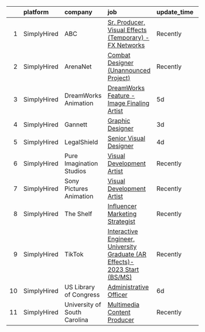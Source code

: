 

|    | platform    | company                      | job                                                                                                                                                                                   | update_time   | location                    |
|---:|:------------|:-----------------------------|:--------------------------------------------------------------------------------------------------------------------------------------------------------------------------------------|:--------------|:----------------------------|
|  1 | SimplyHired | ABC                          | [Sr. Producer, Visual Effects (Temporary) - FX Networks](https://www.simplyhired.com/job/cZVISe9WOaaRC4D2HR6J9aMINMSzMNESCic-Av2VarlimEfIbuE7QQ?q=visual+effects)                     | Recently      | Los Angeles, CA             |
|  2 | SimplyHired | ArenaNet                     | [Combat Designer (Unannounced Project)](https://www.simplyhired.com/job/cG7sF_G5QxRRwWSRvGSkp3gnl5m-pPkIRhz8BGmPkrf4cjolUzb9Fw?q=visual+effects)                                      | Recently      | Bellevue, WA                |
|  3 | SimplyHired | DreamWorks Animation         | [DreamWorks Feature - Image Finaling Artist](https://www.simplyhired.com/job/fewdx6b1Cq8Xs3ULI8ukjzQO4p_3J37qD7LDKpK-GhWMupipodAKHg?q=visual+effects)                                 | 5d            | Glendale, CA                |
|  4 | SimplyHired | Gannett                      | [Graphic Designer](https://www.simplyhired.com/job/HN6yYuQRxE2UgUxJWQkmdHQ_Ee9LE1WTyTkBKsmwMRKRJxVWp391gw?q=visual+effects)                                                           | 3d            | Remote +1 location          |
|  5 | SimplyHired | LegalShield                  | [Senior Visual Designer](https://www.simplyhired.com/job/gjk4-Llk7PR41uBTRkbkQ9XtFTTawTXI0Fec2c6JV8p7MThxlYW8fA?q=visual+effects)                                                     | 4d            | Remote                      |
|  6 | SimplyHired | Pure Imagination Studios     | [Visual Development Artist](https://www.simplyhired.com/job/u3Ce0qDkoB4jPujFyWA_pOjySvkBJ7SmBclJFkATwkjx3a0XU_1R2g?q=visual+effects)                                                  | Recently      | Van Nuys, CA                |
|  7 | SimplyHired | Sony Pictures Animation      | [Visual Development Artist](https://www.simplyhired.com/job/69Xcu-jnN61Z8GItK-bx0bPKZnjn_Hq3pMWWYD3lVZMSJKOUrvqEqw?q=visual+effects)                                                  | Recently      | Culver City, CA             |
|  8 | SimplyHired | The Shelf                    | [Influencer Marketing Strategist](https://www.simplyhired.com/job/-rU-XUvB3H7x6FPS95srHKX8gwlstMT0zwFHQHEj2Ke3wK__Ik5gKg?q=visual+effects)                                            | Recently      | Brooklyn, NY                |
|  9 | SimplyHired | TikTok                       | [Interactive Engineer, University Graduate (AR Effects)- 2023 Start (BS/MS)](https://www.simplyhired.com/job/7mmac1HEAcq1UDtM7wYOPYQo89STo0ZXsjrfsSms6b-UPcP-RdFWvA?q=visual+effects) | Recently      | Los Angeles, CA +1 location |
| 10 | SimplyHired | US Library of Congress       | [Administrative Officer](https://www.simplyhired.com/job/qpwjdD3hX3yWberRHMxdXV1eZwgrBDmLvlZmZEgsLpSnOMjG0ZTPXQ?q=visual+effects)                                                     | 6d            | Culpeper, VA                |
| 11 | SimplyHired | University of South Carolina | [Multimedia Content Producer](https://www.simplyhired.com/job/lL00Rh5z-7ZLqOF-bMR3X-_CbpPvOfhVN5mMftHlBl9ea-XVewlPbw?q=visual+effects)                                                | Recently      | Spartanburg, SC             |